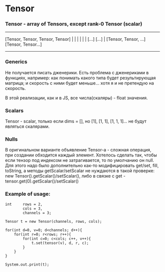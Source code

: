 # Tensor

### Tensor - array of Tensors, except rank-0 Tensor (scalar)
---

[Tensor, Tensor, Tensor, Tensor]
   |       |       |       |
   |       |     [...]   [...]
   |  [Tensor, Tensor, ...]
[Tensor, Tensor...]

---
### Generics
Не получается писать дженерики.
Есть проблема с дженериками в функциях, например:
как понимать какого типа будет результирующая матрица;
и скорость с ними будет меньше... хотя я и не претендую на скорость.

В этой реализации, как и в JS, все числа(скаляры) - float значения.

### Scalars
Tensor - scalar, только если dims = [],
но [1], [1, 1], [1, 1, 1]... не будут являться скалярами.

### Nulls
В оригинальном варианте объявление Tensor-а - сложная операция, при создании обходится каждый элемент.
Хотелось сделать так, чтобы если тензор под индексом не затрагивается, то по умолчанию он null.
Для этого надо было дополнительно как-то модифицировать get/set, fill, toString,
а методы getScalar/setScalar не нуждаются в такой проверке:
    new Tensor().getScalar()/setScalar(),
    либо в связке с get - tensor.get(0).getScalar()/setScalar()

### Example of usage: 
```
int     rows = 2, 
        cols = 3, 
        channels = 3;

Tensor t = new Tensor(channels, rows, cols);

for(int d=0, v=0; d<channels; d++){
    for(int r=0; r<rows; r++){
        for(int c=0; c<cols; c++, v++){
            t.set(tensor(v), d, r, c);
        }
    }
}

System.out.print(t);
```